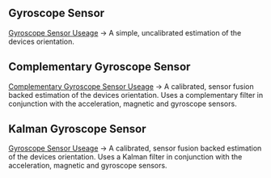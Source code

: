 ## Gyroscope Sensor

[Gyroscope Sensor Useage](/documentation/GYROSCOPE_SENSOR.md) -> A simple, uncalibrated estimation of the devices orientation.

## Complementary Gyroscope Sensor

[Complementary Gyroscope Sensor Useage](/documentation/COMPLIMENTARY_GYROSCOPE_SENSOR.md.md) -> A calibrated, sensor fusion backed estimation of the devices orientation. Uses a complementary filter in conjunction with the acceleration, magnetic and gyroscope sensors.

## Kalman Gyroscope Sensor

[Gyroscope Sensor Useage](/documentation/KALMAN_GYROSCOPE_SENSOR.md) -> A calibrated, sensor fusion backed estimation of the devices orientation. Uses a Kalman filter in conjunction with the acceleration, magnetic and gyroscope sensors.
